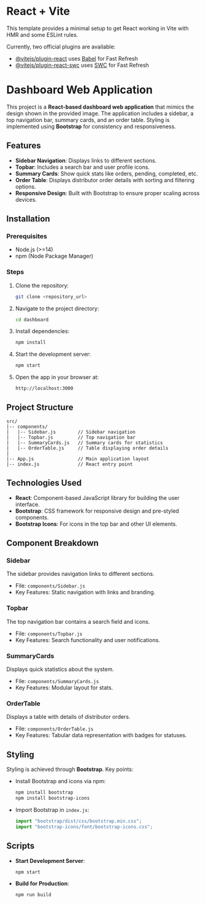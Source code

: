 # React + Vite

This template provides a minimal setup to get React working in Vite with HMR and some ESLint rules.

Currently, two official plugins are available:

- [@vitejs/plugin-react](https://github.com/vitejs/vite-plugin-react/blob/main/packages/plugin-react/README.md) uses [Babel](https://babeljs.io/) for Fast Refresh
- [@vitejs/plugin-react-swc](https://github.com/vitejs/vite-plugin-react-swc) uses [SWC](https://swc.rs/) for Fast Refresh

# Dashboard Web Application

This project is a **React-based dashboard web application** that mimics the design shown in the provided image. The application includes a sidebar, a top navigation bar, summary cards, and an order table. Styling is implemented using **Bootstrap** for consistency and responsiveness.

## Features

- **Sidebar Navigation**: Displays links to different sections.
- **Topbar**: Includes a search bar and user profile icons.
- **Summary Cards**: Show quick stats like orders, pending, completed, etc.
- **Order Table**: Displays distributor order details with sorting and filtering options.
- **Responsive Design**: Built with Bootstrap to ensure proper scaling across devices.

## Installation

### Prerequisites
- Node.js (>=14)
- npm (Node Package Manager)

### Steps
1. Clone the repository:
   ```bash
   git clone <repository_url>
   ```

2. Navigate to the project directory:
   ```bash
   cd dashboard
   ```

3. Install dependencies:
   ```bash
   npm install
   ```

4. Start the development server:
   ```bash
   npm start
   ```

5. Open the app in your browser at:
   ```
   http://localhost:3000
   ```

## Project Structure

```plaintext
src/
|-- components/
|   |-- Sidebar.js        // Sidebar navigation
|   |-- Topbar.js         // Top navigation bar
|   |-- SummaryCards.js   // Summary cards for statistics
|   |-- OrderTable.js     // Table displaying order details
|
|-- App.js                // Main application layout
|-- index.js              // React entry point
```

## Technologies Used

- **React**: Component-based JavaScript library for building the user interface.
- **Bootstrap**: CSS framework for responsive design and pre-styled components.
- **Bootstrap Icons**: For icons in the top bar and other UI elements.

## Component Breakdown

### Sidebar
The sidebar provides navigation links to different sections.
- File: `components/Sidebar.js`
- Key Features: Static navigation with links and branding.

### Topbar
The top navigation bar contains a search field and icons.
- File: `components/Topbar.js`
- Key Features: Search functionality and user notifications.

### SummaryCards
Displays quick statistics about the system.
- File: `components/SummaryCards.js`
- Key Features: Modular layout for stats.

### OrderTable
Displays a table with details of distributor orders.
- File: `components/OrderTable.js`
- Key Features: Tabular data representation with badges for statuses.

## Styling

Styling is achieved through **Bootstrap**. Key points:

- Install Bootstrap and icons via npm:
  ```bash
  npm install bootstrap
  npm install bootstrap-icons
  ```
- Import Bootstrap in `index.js`:
  ```javascript
  import "bootstrap/dist/css/bootstrap.min.css";
  import "bootstrap-icons/font/bootstrap-icons.css";
  ```

## Scripts

- **Start Development Server**:
  ```bash
  npm start
  ```

- **Build for Production**:
  ```bash
  npm run build
  ```







